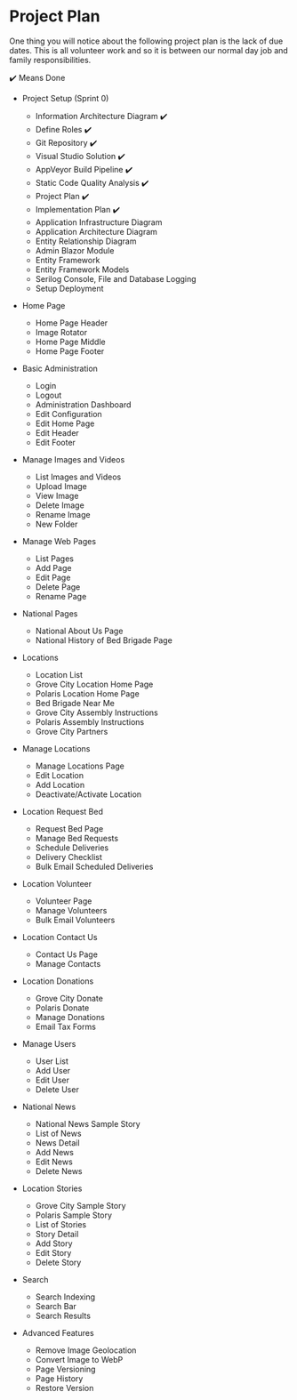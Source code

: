 # Project Plan

One thing you will notice about the following project plan is the lack of due dates.  This is all volunteer work and so it is between our normal day job and family responsibilities.

 :heavy_check_mark: Means Done
 
* Project Setup (Sprint 0)
    * Information Architecture Diagram :heavy_check_mark:
    * Define Roles :heavy_check_mark:
    * Git Repository :heavy_check_mark:
    * Visual Studio Solution :heavy_check_mark:
    * AppVeyor Build Pipeline :heavy_check_mark:
    * Static Code Quality Analysis :heavy_check_mark:
    * Project Plan :heavy_check_mark:
    * Implementation Plan :heavy_check_mark:
    * Application Infrastructure Diagram
    * Application Architecture Diagram
    * Entity Relationship Diagram
    * Admin Blazor Module
    * Entity Framework
    * Entity Framework Models
    * Serilog Console, File and Database Logging
    * Setup Deployment
    
* Home Page
    * Home Page Header
    * Image Rotator
    * Home Page Middle
    * Home Page Footer
    
* Basic Administration
    * Login
    * Logout
    * Administration Dashboard
    * Edit Configuration
    * Edit Home Page
    * Edit Header
    * Edit Footer
    
* Manage Images and Videos
    * List Images and Videos
    * Upload Image
    * View Image
    * Delete Image
    * Rename Image
    * New Folder
    
* Manage Web Pages
    * List Pages
    * Add Page
    * Edit Page
    * Delete Page
    * Rename Page
    
* National Pages
    * National About Us Page
    * National History of Bed Brigade Page
    
* Locations
    * Location List
    * Grove City Location Home Page
    * Polaris Location Home Page
    * Bed Brigade Near Me
    * Grove City Assembly Instructions
    * Polaris Assembly Instructions
    * Grove City Partners    
    
* Manage Locations
    * Manage Locations Page
    * Edit Location
    * Add Location
    * Deactivate/Activate Location
    
* Location Request Bed
    * Request Bed Page
    * Manage Bed Requests
    * Schedule Deliveries
    * Delivery Checklist
    * Bulk Email Scheduled Deliveries
    
* Location Volunteer    
    * Volunteer Page
    * Manage Volunteers
    * Bulk Email Volunteers
    
* Location Contact Us
    * Contact Us Page
    * Manage Contacts
    
* Location Donations
    * Grove City Donate
    * Polaris Donate
    * Manage Donations
    * Email Tax Forms
    
* Manage Users
    * User List
    * Add User
    * Edit User
    * Delete User
    
* National News
    * National News Sample Story
    * List of News
    * News Detail
    * Add News
    * Edit News
    * Delete News
    
* Location Stories
    * Grove City Sample Story
    * Polaris Sample Story
    * List of Stories
    * Story Detail
    * Add Story
    * Edit Story
    * Delete Story

* Search
    * Search Indexing
    * Search Bar
    * Search Results
    
* Advanced Features
    * Remove Image Geolocation
    * Convert Image to WebP
    * Page Versioning
    * Page History
    * Restore Version
    
    
